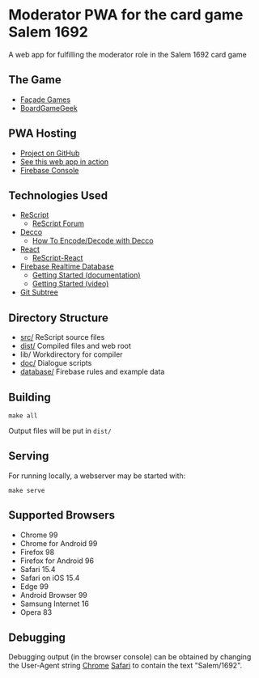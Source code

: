 
# Moderator PWA for the card game Salem 1692

A web app for fulfilling the moderator role in the Salem 1692 card game

## The Game

- [Façade Games](https://facadegames.com/products/salem-1692)
- [BoardGameGeek](https://www.boardgamegeek.com/boardgame/175549/salem-1692)

## PWA Hosting

- [Project on GitHub](https://github.com/ruittenb/salem-1692)
- [See this web app in action](https://ruittenb.github.io/salem-1692/)
- [Firebase Console](https://console.firebase.google.com/u/1/project/salem-1692-moderator/overview)

## Technologies Used

- [ReScript](https://rescript-lang.org/docs/manual/latest/overview)
  - [ReScript Forum](https://www.reddit.com/r/rescript/)
- [Decco](https://github.com/reasonml-labs/decco)
  - [How To Encode/Decode with Decco](https://blog.thomasdeconinck.fr/articles/decoder-une-enumeration-depuis-une-api-en-rescript-avec-decco)
- [React](https://reactjs.org/docs/getting-started.html)
  - [ReScript-React](https://rescript-lang.org/docs/react/latest/introduction)
- [Firebase Realtime Database](https://firebase.google.com/docs/database)
  - [Getting Started (documentation)](https://firebase.google.com/docs/database/web/start)
  - [Getting Started (video)](https://www.youtube.com/watch?v=rQvOAnNvcNQ)
- [Git Subtree](https://www.atlassian.com/git/tutorials/git-subtree)

## Directory Structure

- [src/](src/) ReScript source files
- [dist/](dist/) Compiled files and web root
- lib/ Workdirectory for compiler
- [doc/](doc/) Dialogue scripts
- [database/](database/) Firebase rules and example data

## Building

```
make all
```

Output files will be put in `dist/`

## Serving

For running locally, a webserver may be started with:

```
make serve
```

## Supported Browsers

- Chrome 99
- Chrome for Android 99
- Firefox 98
- Firefox for Android 96
- Safari 15.4
- Safari on iOS 15.4
- Edge 99
- Android Browser 99
- Samsung Internet 16
- Opera 83

## Debugging

Debugging output (in the browser console) can be obtained by changing the User-Agent string
[Chrome](https://www.alphr.com/change-user-agent-string-google-chrome/)
[Safari](https://www.technipages.com/how-to-change-user-agent-in-safari)
to contain the text "Salem/1692".


